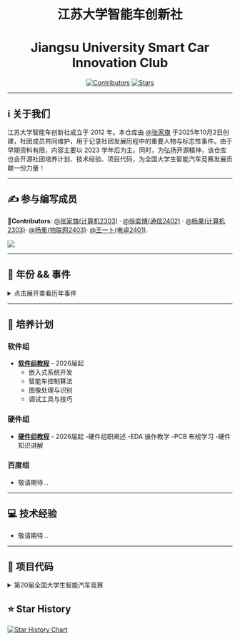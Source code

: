 <div align="center">

# 江苏大学智能车创新社
# Jiangsu University Smart Car Innovation Club

[![Contributors](https://img.shields.io/github/contributors/Sengokuuuu/UJS-Intelligent-Vehicle-Innovation-Club)](https://github.com/Sengokuuuu/UJS-Intelligent-Vehicle-Innovation-Club/graphs/contributors) [![Stars](https://img.shields.io/github/stars/Sengokuuuu/UJS-Intelligent-Vehicle-Innovation-Club)](https://github.com/Sengokuuuu/UJS-Intelligent-Vehicle-Innovation-Club/stargazers)

</div>

---

## ℹ️ 关于我们

江苏大学智能车创新社成立于 2012 年。本仓库由 [@张家旗](https://github.com/Sengokuuuu) 于2025年10月2日创建，社团成员共同维护，用于记录社团发展历程中的重要人物与标志性事件。由于早期资料有限，内容主要以 2023 学年后为主。同时，为弘扬开源精神，该仓库也会开源社团培养计划、技术经验、项目代码，为全国大学生智能汽车竞赛发展贡献一份力量！

---

## ✍️ 参与编写成员

**🦉Contributors**: [@张家旗(计算机2303)](https://github.com/Sengokuuuu) · [@徐奕博(通信2402)](https://github.com/XCMB-haochi) · [@杨果(计算机2303)](https://github.com/Rcheeseburger)· [@杨奥(物联网2403)](https://github.com/evil0knight)· [@王一卜(电卓2401)](https://github.com/dhawu172).

<a href="https://github.com/Sengokuuuu/UJS-Smart-Car-Innovation-Club/graphs/contributors">
  <img src="https://contrib.rocks/image?repo=Sengokuuuu/UJS-Smart-Car-Innovation-Club" />
</a>

---

## 📅 年份 && 事件

<details>
<summary>点击展开查看历年事件</summary>

### 2012学年
### 2012年××月××日
🎉🎊**江苏大学智能车创新社成立!!!** 🎊🎉

### 2013学年

### 2014学年

### 2015学年

### 2016学年

### 2017学年

### 2018学年

### 2019学年

### 2020学年

### 2021学年

### 2022学年

### 2023学年


### 2024学年

#### 👥 主要成员

|&emsp;&emsp;&emsp;&emsp; **社长** &emsp;&emsp;&emsp;&emsp; |&emsp;&emsp;&emsp;&emsp; **副社长** &emsp;&emsp;&emsp;&emsp; |&emsp;&emsp;&emsp;&emsp; **团支书** &emsp;&emsp;&emsp;&emsp;|
|:------:|:------:|:------:|
| **张家旗** | **随一鹏** | **杨果** | 

#### 📸 事件记录

##### 2025年07月26日 智能车省赛
![](https://github.com/Sengokuuuu/UJS-Smart-Car-Innovation-Club/blob/main/Figures/2024/20250726_0.jpg)
![](https://github.com/Sengokuuuu/UJS-Smart-Car-Innovation-Club/blob/main/Figures/2024/20250726_1.jpg)
![拍摄于2025年07月26日；地点:南京信息工程大学](https://github.com/Sengokuuuu/UJS-Smart-Car-Innovation-Club/blob/main/Figures/2024/20250726_2.jpg)
拍摄于2025年07月26日；地点 : 南京信息工程大学

### 2025学年
#### 👥 主要成员

|&emsp;&emsp;&emsp; **社长** &emsp;&emsp;&emsp;|&emsp;&emsp;&emsp; **副社长** &emsp;&emsp;&emsp;|&emsp;&emsp;&emsp; **团支书** &emsp;&emsp;&emsp;|&emsp;&emsp;&emsp; **软件组组长** &emsp;&emsp;&emsp;|
|:------:|:------:|:------:|:------:|
| **王浩民** | **卢帅** | **王一卜** | **徐奕博** |

</details>

---

## 🎯 培养计划

### 软件组
- [**软件组教程**](./docs/tutorials/software/) - 2026届起
  - 嵌入式系统开发
  - 智能车控制算法
  - 图像处理与识别
  - 调试工具与技巧

### 硬件组
- [**硬件组教程**](https://github.com/dhawu172/smart-car/blob/master/%E7%A1%AC%E4%BB%B6%E5%9F%B9%E8%AE%AD.pdf) - 2026届起
  -硬件组职阐述
  -EDA 操作教学
  -PCB 布规学习
  -硬件知识讲解

### 百度组
- 敬请期待...

---

## 💻 技术经验

- 敬请期待...

---

## 📂 项目代码

<details>
<summary>第20届全国大学生智能汽车竞赛</summary>

<details>
<summary>智能视觉组</summary>

**组员**：[@徐奕博](https://github.com/XCMB-haochi)（通信2402，软件）· 王浩民（电信2403，软件）· 严俊涵（测控2502，硬件）

- [**分类训练项目**](https://github.com/XCMB-haochi/Classify_Train_Proj_RELEASE) - 图像分类训练相关代码
- [**智能车主控代码**](https://github.com/XCMB-haochi/SmartCar20TH_SV_RELEASE) - 智能车控制系统代码

</details>

<details>
<summary>平衡轮腿组</summary>

**组员**：[@王一卜](https://github.com/dhawu172)(电卓2401，硬件) · [@杨奥](https://github.com/evil0knight)(物联网2403，软件) · 邹文(机械2305, 软件)

- [**JSU_Infin0**](https://github.com/evil0knight/JSU_Infin0.git) - 省2代码备份,包含前期寒假备赛日记,本人智寡才轻,其中滋味,需后人自我体会
- [**dhawu172**](https://github.com/dhawu172/smart-car.git)- 20届轮腿硬件pcb文件
</details>

</details>

## ⭐️ Star History

[![Star History Chart](https://api.star-history.com/svg?repos=Sengokuuuu/UJS-Smart-Car-Innovation-Club&type=Date)](https://star-history.com/#Sengokuuuu/UJS-Smart-Car-Innovation-Club&Date)
